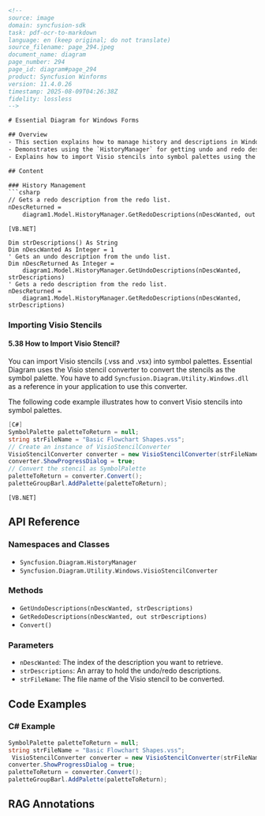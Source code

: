 ```html
<!-- 
source: image
domain: syncfusion-sdk
task: pdf-ocr-to-markdown
language: en (keep original; do not translate)
source_filename: page_294.jpeg
document_name: diagram
page_number: 294
page_id: diagram#page_294
product: Syncfusion Winforms
version: 11.4.0.26
timestamp: 2025-08-09T04:26:38Z
fidelity: lossless
-->

# Essential Diagram for Windows Forms

## Overview
- This section explains how to manage history and descriptions in Windows Forms using Essential Diagram controls.
- Demonstrates using the `HistoryManager` for getting undo and redo descriptions.
- Explains how to import Visio stencils into symbol palettes using the VisioStencilConverter class.

## Content

### History Management
```csharp
// Gets a redo description from the redo list.
nDescReturned =
    diagram1.Model.HistoryManager.GetRedoDescriptions(nDescWanted, out strDescriptions);
```

```vbnet
[VB.NET]

Dim strDescriptions() As String
Dim nDescWanted As Integer = 1
' Gets an undo description from the undo list.
Dim nDescReturned As Integer =
    diagram1.Model.HistoryManager.GetUndoDescriptions(nDescWanted, strDescriptions)
' Gets a redo description from the redo list.
nDescReturned =
    diagram1.Model.HistoryManager.GetRedoDescriptions(nDescWanted, strDescriptions)
```

### Importing Visio Stencils

#### 5.38 How to Import Visio Stencil?
You can import Visio stencils (.vss and .vsx) into symbol palettes. Essential Diagram uses the Visio stencil converter to convert the stencils as the symbol palette. You have to add `Syncfusion.Diagram.Utility.Windows.dll` as a reference in your application to use this converter.

The following code example illustrates how to convert Visio stencils into symbol palettes.

```csharp
[C#]
SymbolPalette paletteToReturn = null;
string strFileName = "Basic Flowchart Shapes.vss";
// Create an instance of VisioStencilConverter
VisioStencilConverter converter = new VisioStencilConverter(strFileName);
converter.ShowProgressDialog = true;
// Convert the stencil as SymbolPalette
paletteToReturn = converter.Convert();
paletteGroupBarl.AddPalette(paletteToReturn);
```

```vbnet
[VB.NET]
```

## API Reference

### Namespaces and Classes
- `Syncfusion.Diagram.HistoryManager`
- `Syncfusion.Diagram.Utility.Windows.VisioStencilConverter`

### Methods
- `GetUndoDescriptions(nDescWanted, strDescriptions)`
- `GetRedoDescriptions(nDescWanted, out strDescriptions)`
- `Convert()`

### Parameters
- `nDescWanted`: The index of the description you want to retrieve.
- `strDescriptions`: An array to hold the undo/redo descriptions.
- `strFileName`: The file name of the Visio stencil to be converted.

## Code Examples

### C# Example
```csharp
SymbolPalette paletteToReturn = null;
string strFileName = "Basic Flowchart Shapes.vss";
 VisioStencilConverter converter = new VisioStencilConverter(strFileName);
converter.ShowProgressDialog = true;
paletteToReturn = converter.Convert();
paletteGroupBarl.AddPalette(paletteToReturn);
```

## RAG Annotations
<!-- tags: [syncfusion, windowsforms, diagram, visio, visiostencils, import, undo, redo, historymanager] keywords: [ Ceddig, diagram1, HistoryManager, GetRedoDescriptions, GetUndoDescriptions, SymbolPalette, VisioStencilConverter, AddPalette, FlowchartShapes.vss, WindowsForms] -->
``` 
